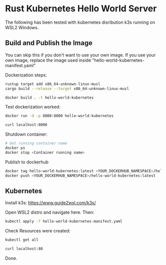 # Rust Kubernetes Hello World Server

The following has been tested with kubernetes disribution k3s running on WSL2 Windows.

## Build and Publish the Image
You can skip this if you don't want to use your own image. If you use your own image, replace the
image used inside "hello-world-kubernetes-manifest.yaml"

Dockerization steps:
```bash
rustup target add x86_64-unknown-linux-musl
cargo build --release --target x86_64-unknown-linux-musl

docker build . -t hello-world-kubernetes
```

Test dockerization worked:
```bash
docker run -d -p 8000:8000 hello-world-kubernetes

curl localhost:8000
```
Shutdown container:
```bash
# Get running container name
docker ps 
docker stop <Container running name>
```
Publish to dockerhub
```bash
docker tag hello-world-kubernetes:latest <YOUR_DOCKERHUB_NAMESPACE>/hello-world-kubernetes:latest
docker push <YOUR_DOCKERHUB_NAMESPACE>/hello-world-kubernetes:latest
```

## Kubernetes
Install k3s:
https://www.guide2wsl.com/k3s/

Open WSL2 distro and navigate here. Then:
```bash
kubectl apply -f hello-world-kubernetes-manifest.yaml
```

Check Resources were created:
```bash
kubectl get all
```
```bash
curl localhost:80
```
Done.